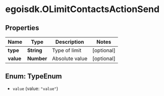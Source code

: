 # egoisdk.OLimitContactsActionSend

## Properties

Name | Type | Description | Notes
------------ | ------------- | ------------- | -------------
**type** | **String** | Type of limit | [optional] 
**value** | **Number** | Absolute value | [optional] 



## Enum: TypeEnum


* `value` (value: `"value"`)




